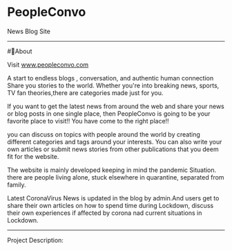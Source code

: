 # PeopleConvo
News Blog Site


--------------------

#📌About

Visit www.peopleconvo.com 

A start to endless blogs , conversation, and authentic human connection Share you stories to the world. Whether you're into breaking news, sports, 
                                TV fan theories,there are categories made just for you.
                                
                                
If you want  to get the latest news from around the web and share your  news  or blog posts  in one single place, then PeopleConvo is going to be your favorite place to visit!! You have come to the right place!!


you can discuss on topics with people around the world  by creating different categories and tags around your interests. You can also write your own articles or submit news stories from other publications that you deem fit for the website.

The website is mainly developed keeping in mind the pandemic Situation. there are people living alone, stuck elsewhere in quarantine, separated from family.


Latest CoronaVirus News is updated in the blog by admin.And users get to share their own articles on how to spend time during Lockdown, discuss their own experiences if affected by corona nad current situations in Lockdown. 


----------------------------
Project Description:

